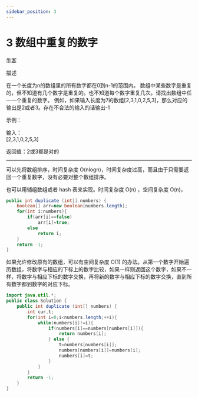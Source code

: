 ```yaml
---
sidebar_position: 3
---
```


# 3 数组中重复的数字

[牛客](https://www.nowcoder.com/practice/6fe361ede7e54db1b84adc81d09d8524)

描述

在一个长度为n的数组里的所有数字都在0到n-1的范围内。 数组中某些数字是重复的，但不知道有几个数字是重复的。也不知道每个数字重复几次。请找出数组中任一一个重复的数字。 例如，如果输入长度为7的数组[2,3,1,0,2,5,3]，那么对应的输出是2或者3。存在不合法的输入的话输出-1

示例：

输入：  
[2,3,1,0,2,5,3]

返回值：2或3都是对的 

---

可以先将数组排序，时间复杂度 O(nlogn)，时间复杂度过高，而且由于只需要返回一个重复数字，没有必要对整个数组排序。

也可以用辅组数组或者 hash 表来实现。时间复杂度 O(n) ，空间复杂度 O(n)，

~~~java
public int duplicate (int[] numbers) {
    boolean[] arr=new boolean[numbers.length];
    for(int i:numbers){
        if(arr[i]==false)
            arr[i]=true;
        else
            return i;
    }
    return -1;
}
~~~

如果允许修改原有的数组，可以有空间复杂度 O(1) 的办法。从第一个数字开始遍历数组，将数字与相应的下标上的数字比较，如果一样则返回这个数字，如果不一样，将数字与相应下标的数字交换，再将新的数字与相应下标的数字交换，直到所有数字都到数字的对应下标。

~~~java
import java.util.*;
public class Solution {
    public int duplicate (int[] numbers) {
        int cur,t;
        for(int i=0;i<numbers.length;++i){
            while(numbers[i]!=i){
                if(numbers[i]==numbers[numbers[i]]){
                    return numbers[i];
                } else {
                    t=numbers[numbers[i]];
                    numbers[numbers[i]]=numbers[i];
                    numbers[i]=t;
                }
            }
        }
        return -1;
    }
}
~~~